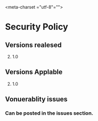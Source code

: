 <meta-charset ="utf-8"="">

# Security Policy

## Versions realesed

2.  1.0

## Versions Applable

2.  1.0

## Vonuerablity issues

### Can be posted in the issues section.

[](https://github.com/anonymoustaco/anonymoustaco.github.io/issues)

</meta-charset>
